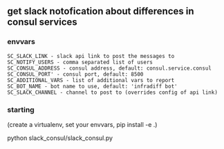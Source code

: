 ## get slack notofication about differences in consul services


### envvars

    SC_SLACK_LINK - slack api link to post the messages to 
    SC_NOTIFY_USERS - comma separated list of users
    SC_CONSUL_ADDRESS - consul address, default: consul.service.consul
    SC_CONSUL_PORT' - consul port, default: 8500
    SC_ADDITIONAL_VARS - list of additional vars to report
    SC_BOT_NAME - bot name to use, default: 'infradiff bot'
    SC_SLACK_CHANNEL - channel to post to (overrides config of api link)

### starting
(create a virtualenv, set your envvars, pip install -e .)

python slack_consul/slack_consul.py
